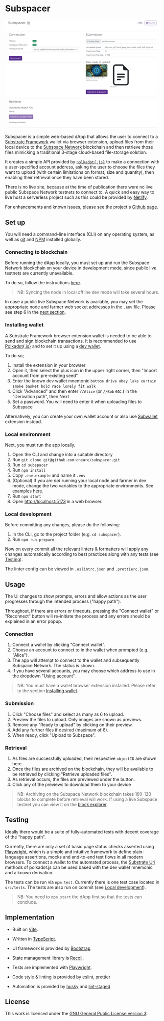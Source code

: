 # Subspacer

![Subspacer screenshot](/public/subspacer-screenshot-v1.0.0.png?raw=true)

Subspacer is a simple web-based dApp that allows the user to connect to a [Substrate Framework](https://substrate.io/) wallet via browser extension, upload files from their local device to the [Subspace Network](https://subspace.network/) blockchain and then retrieve those files mimicking a traditional 3-stage cloud-based file-storage solution.

It creates a simple API provided by [`polkadot{.js}`](https://github.com/polkadot-js) to make a connection with a user-specified account address, asking the user to choose the files they want to upload (with certain limitations on format, size and quantity), then enabling their retrieval once they have been stored.

There is no live site, because at the time of publication there were no live public Subspace Network testnets to connect to. A quick and easy way to live host a serverless project such as this could be provided by [Netlify](https://app.netlify.com).

For enhancements and known issues, please see the project's [Github page](https://github.com/cneuro/subspacer/issues).

## Set up

You will need a command-line interface (CLI) on any operating system, as well as [git](https://git-scm.com/downloads) and [NPM](hto\ztps://docs.npmjs.com/cli/v8/configuring-npm/install) installed globally.

### Connecting to blockchain

Before running the dApp locally, you must set up and run the Subspace Network blockchain on your device in development mode, since public live testnets are currently unavailable.

To do so, follow the instructions [here](https://github.com/subspace/subspace/blob/main/docs/development.md).

> NB: Syncing the node in local offline dev mode will take several hours.

In case a public live Subspace Network is available, you may set the appropriate node and farmer web socket addresses in the `.env` file. Please see step 6 in the [next section](#local-environment).

### Installing wallet

A Substrate Framework browser extension wallet is needed to be able to send and sign blockchain transactions. It is recommended to use [Polkadot{.js}](https://polkadot.js.org/extension/) and to set it up using a [dev wallet](https://polkadot.js.org/docs/keyring/start/suri/#dev-accounts).

To do so;

1. Install the extension in your browser
1. Open it, then select the plus icon in the upper right corner, then "Import account from pre-existing seed"
1. Enter the known dev wallet mnemonic `bottom drive obey lake curtain smoke basket hold race lonely fit walk`
1. Click "Advanced" and then enter `//Alice` (or `//Bob` etc.) in the "Derivation path", then Next
1. Set a password. You will need to enter it when uploading files to Subspace

Alternatively, you can create your own wallet account or also use [Subwallet](https://subwallet.app) extension instead.

### Local environment

Next, you must run the app locally.

1. Open the CLI and change into a suitable directory
1. Run `git clone git@github.com:cneuro/subspacer.git`
1. Run `cd subspacer`
1. Run `npm install`
1. Copy `.env.example` and name it `.env`
1. (Optional) If you are _not_ running your local node and farmer in dev mode, change the two variables to the appropriate environments. See examples [here](https://github.com/subspace/subspace.js/tree/main/examples/ts-node#connecting-to-the-network).
1. Run `npm start`
1. Open [http://localhost:5173](http://localhost:5173) in a web browser.

### Local development

Before committing any changes, please do the following:

1. In the CLI, go to the project folder (e.g. `cd subspacer`).
1. Run `npm run prepare`

Now on every commit all the relevant linters & formatters will apply any changes automatically according to best practices along with any tests (see [Testing](#testing)).

The linter config can be viewed in `.eslintrc.json` and `.prettierc.json`.

## Usage

The UI changes to show prompts, errors and allow actions as the user progresses through the intended process ("happy path").

Throughout, if there are errors or timeouts, pressing the "Connect wallet" or "Reconnect" button will re-initiate the process and any errors should be explained in an error popup.

### Connection

1. Connect a wallet by clicking "Connect wallet".
1. Choose an account to connect to in the wallet when prompted (e.g. "Alice").
1. The app will attempt to connect to the wallet and subsequently Subspace Network. The status is shown.
1. If you have several accounts, you may choose which address to use in the dropdown "Using account".

> NB: You must have a wallet browser extension installed. Please refer to the section [Installing wallet](#installing-wallet).

### Submission

1. Click "Choose files" and select as many as 6 to upload.
1. Preview the files to upload. Only images are shown as previews.
1. Remove any "Ready to upload" by clicking on their preview.
1. Add any further files if desired (maximum of 6).
1. When ready, click "Upload to Subspace".

### Retrieval

1. As files are successfully uploaded, their respective `objectID` are shown here.
1. Once the files are archived on the blockchain, they will be available to be retrieved by clicking "Retrieve uploaded files".
1. As retrieval occurs, the files are previewed under the button.
1. Click any of the previews to download them to your device

> NB: Archiving on the Subspace Network blockchain takes 100-120 blocks to complete before retrieval will work. If using a live Subspace testnet you can view it on the [block explorer](https://polkadot.js.org/apps).

## Testing

Ideally there would be a suite of fully-automated tests with decent coverage of the "happy path".

Currently, there are only a set of basic page status checks asserted using [Playwright](https://playwright.dev), which is a simple and intuitive framework to define plain-language assertions, mocks and end-to-end test flows in all modern browsers. To connect a wallet to the automated process, the [Substrate Uri](https://polkadot.js.org/docs/keyring/start/suri) methods of polkadot.js can be used based with the dev wallet mnemonic and a known derivation.

The tests can be run via `npm test`. Currently there is one test case located in `src/tests`. The tests are also run on commit (see [Local development](#local-development)).

> NB: You need to `npm start` the dApp first so that the tests can conclude.

## Implementation

- Built on [Vite](https://vitejs.dev).

- Written in [TypeScript](https://www.typescriptlang.org/).

- UI framework is provided by [Bootstrap](https://react-bootstrap.github.io).

- State management library is [Recoil](https://recoiljs.org).

- Tests are implemented with [Playwright](https://playwright.dev).

- Code style & linting is provided by [eslint](https://eslint.org/), [prettier](https://prettier.io/)

- Automation is provided by [husky](https://typicode.github.io/husky/#/) and [lint-staged](https://www.npmjs.com/package/lint-staged).

## License

This work is licensed under the [GNU General Public License version 3](https://www.gnu.org/licenses/gpl-3.0.en.html).
